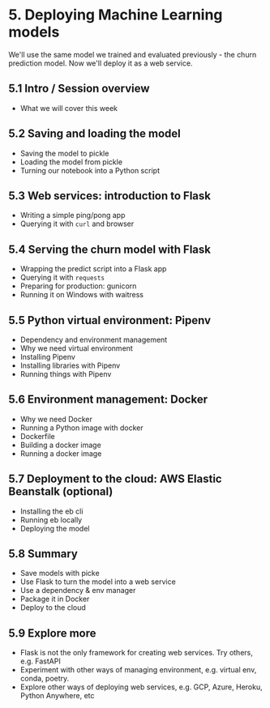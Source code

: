 # 5. Deploying Machine Learning models 

We'll use the same model we trained and evaluated
previously - the churn prediction model. Now we'll
deploy it as a web service.

## 5.1 Intro / Session overview

* What we will cover this week

## 5.2 Saving and loading the model

* Saving the model to pickle
* Loading the model from pickle
* Turning our notebook into a Python script

## 5.3 Web services: introduction to Flask

* Writing a simple ping/pong app
* Querying it with `curl` and browser

## 5.4 Serving the churn model with Flask

* Wrapping the predict script into a Flask app
* Querying it with `requests` 
* Preparing for production: gunicorn
* Running it on Windows with waitress

## 5.5 Python virtual environment: Pipenv

* Dependency and environment management
* Why we need virtual environment
* Installing Pipenv
* Installing libraries with Pipenv
* Running things with Pipenv

## 5.6 Environment management: Docker

* Why we need Docker
* Running a Python image with docker
* Dockerfile
* Building a docker image
* Running a docker image

## 5.7 Deployment to the cloud: AWS Elastic Beanstalk (optional)

* Installing the eb cli
* Running eb locally
* Deploying the model

## 5.8 Summary

* Save models with picke
* Use Flask to turn the model into a web service
* Use a dependency & env manager
* Package it in Docker
* Deploy to the cloud


## 5.9 Explore more

* Flask is not the only framework for creating web services. Try others, e.g. FastAPI
* Experiment with other ways of managing environment, e.g. virtual env, conda, poetry.
* Explore other ways of deploying web services, e.g. GCP, Azure, Heroku, Python Anywhere, etc
